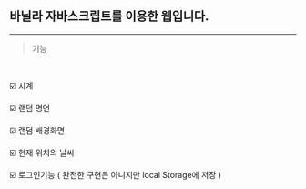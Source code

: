 ## 바닐라 자바스크립트를 이용한 웹입니다.
--- 
>기능
<br />
<div>
  
☑️ 시계
<br />

☑️ 랜덤 명언
<br />

☑️ 랜덤 배경화면
<br />

☑️ 현재 위치의 날씨
<br />

☑️ 로그인기능 ( 완전한 구현은 아니지만 local Storage에 저장 )
</div>
